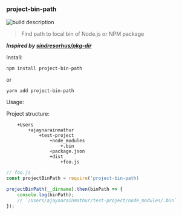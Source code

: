 ### project-bin-path 

![build description](https://travis-ci.org/ajaymathur/project-bin-path.svg?branch=master)

> Find path to local bin of Node.js or NPM package

***Inspired by [sindresorhus/pkg-dir](https://github.com/sindresorhus/pkg-dir)***

Install:

`npm install project-bin-path`

or 

`yarn add project-bin-path`

Usage:

Project structure:

```
    +Users
        +ajaynarainmathur
            +test-project
                +node_modules
                    +.bin
                +package.json
                +dist
                    +foo.js
```

```javascript
// foo.js
const projectBinPath = require('project-bin-path)

projectBinPath(__dirname).then(binPath => {
    console.log(binPath);
    // `/Users/ajaynarainmathur/test-project/node_modules/.bin`
});
```
